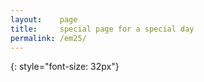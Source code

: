 ```yaml
---
layout:    page
title:     special page for a special day
permalink: /em25/
---
```


<span id="message"></span>
{: style="font-size: 32px"}

<style>
@keyframes fadein {
    from { opacity: 0; }
    to   { opacity: 1; }
}

#message small {
    font-size: 18px;
    color: gray;
    display: block;
    margin-top: 2em;
}
</style>

<script>
const message = "on a fine horse, you rode so high today           🐴 🤠\n        \nbut now, shuffle your shoes to find the way  👡 👢"

function sleep(seconds) {
	return new Promise(resolve => setTimeout(resolve, seconds * 1000))
}

async function revealMessage(event) {
	el = document.getElementById("message")
	for (const character of message) {
		let child
		if (character == "\n") {
			child = document.createElement("br")
		} else {
			child = document.createElement("span")
			child.innerHTML = character === " " ? "&nbsp;" : character
		}
		child.style.animation = "fadein 2s"

		el.appendChild(child)
		await sleep(0.15)
	}

    await sleep(1.5)
    const bonus = document.createElement("small")
    bonus.style.animation = "fadein 2s"
    bonus.innerHTML = "(it's heroic couplets this time around, so there's some iambic feet to be found!!)"
    el.appendChild(bonus)
}

revealMessage()

</script>
